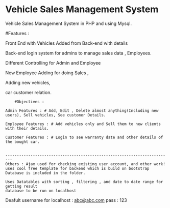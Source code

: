 # Vehicle Sales Management System 

Vehicle Sales Management System  in PHP and using Mysql. 

#Features : 

Front End with Vehicles Added from Back-end with details

Back-end login system for admins to manage sales data ,
Employees. 

Different Controlling for Admin and Employee

New Employee Adding for doing Sales ,
 
Adding new vehicles, 

car customer relation.

        #Objectives :      

	Admin Features : # Add, Edit , Delete almost anything(Including new users), Sell vehicles, See customer Details.

	Employee Features : # Add vehicles only and Sell them to new clients with their details.

	Customer Features : # Login to see warranty date and other details of the bought car.


	-------------------------------------------------------------------------
	Others : Ajax used for checking existing user account, and other work! 
	uses cool free template for backend which is build on bootstrap
	Database is included in the folder. 

	Uses Datatables with sorting , filtering , and date to date range for getting result
	database to be run on localhost

Deafult username for localhost : abc@abc.com
	                  pass : 123


